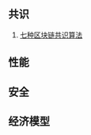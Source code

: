 ## 共识

1. [七种区块链共识算法](consensus/A_complete_list_of_all_consensus_algorithms/A_complete_list_of_all_consensus_algorithms.md)

## 性能

## 安全

## 经济模型

